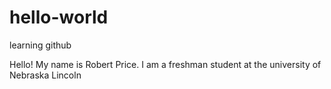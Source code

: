 # hello-world
learning github

Hello! My name is Robert Price. I am a freshman student
at the university of Nebraska Lincoln
